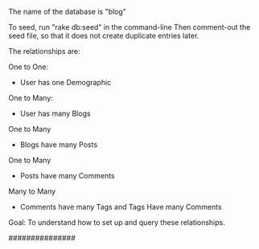 The name of the database is "blog"

To seed, run "rake db:seed" in the command-line
Then comment-out the seed file, so that it does not create duplicate entries later.

The relationships are:

One to One:

* User has one Demographic

One to Many:

* User has many Blogs

One to Many

* Blogs have many Posts

One to Many

* Posts have many Comments

Many to Many

* Comments have many Tags and Tags Have many Comments

Goal:
To understand how to set up and query these relationships.

###############
